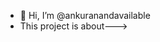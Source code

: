 - 👋 Hi, I’m @ankuranandavailable
- This project is about--->

<!---
ankuranandavailable/ankuranandavailable is a ✨ special ✨ repository because its `README.md` (this file) appears on your GitHub profile.
You can click the Preview link to take a look at your changes.
--->
